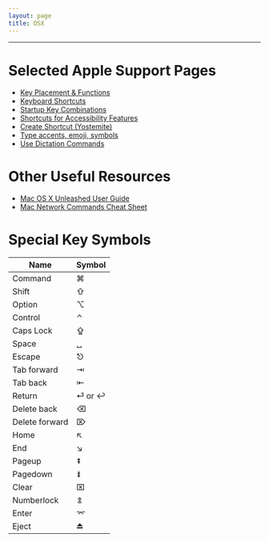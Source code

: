 ```yaml
---
layout: page
title: OSX
---
```


---

# Selected Apple Support Pages
* [Key Placement & Functions](https://support.apple.com/en-us/HT201181)
* [Keyboard Shortcuts](https://support.apple.com/en-us/HT201236)
* [Startup Key Combinations](https://support.apple.com/en-us/HT201255)
* [Shortcuts for Accessibility Features](https://support.apple.com/en-us/HT204434)
* [Create Shortcut (Yostemite)](https://support.apple.com/kb/PH18418?locale=en_US)
* [Type accents, emoji, symbols](https://support.apple.com/en-us/HT201586)
* [Use Dictation Commands](https://support.apple.com/en-us/HT203085)

# Other Useful Resources
* [Mac OS X Unleashed User Guide](http://www.informit.com/library/library.aspx?b=Mac_OS_X_Unleashed)
* [Mac Network Commands Cheat Sheet](http://krypted.com/mac-security/mac-network-commands-cheat-sheet/)

# Special Key Symbols

|      Name      | Symbol |
|----------------|--------|
| Command        | ⌘      |
| Shift          | ⇧      |
| Option         | ⌥      |
| Control        | ⌃      |
| Caps Lock      | ⇪      |
| Space          | ␣      |
| Escape         | ⎋      |
| Tab forward    | ⇥      |
| Tab back       | ⇤      |
| Return         | ⏎ or ↩ |
| Delete back    | ⌫      |
| Delete forward | ⌦      |
| Home           | ↖      |
| End            | ↘      |
| Pageup         | ⇞      |
| Pagedown       | ⇟      |
| Clear          | ⌧      |
| Numberlock     | ⇭      |
| Enter          | ⌤      |
| Eject          | ⏏      |


